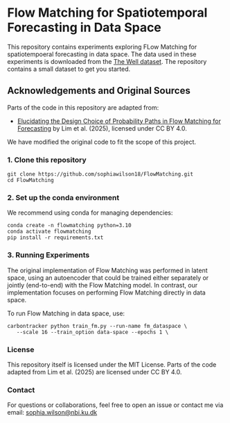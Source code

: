 # Flow Matching for Spatiotemporal Forecasting in Data Space

This repository contains experiments exploring FLow Matching for spatiotempoeral forecasting in data space. The data used in these experiments is downloaded from the [The Well dataset](https://github.com/PolymathicAI/the_well/tree/master). The repository contains a small dataset to get you started. 

## Acknowledgements and Original Sources

Parts of the code in this repository are adapted from:

- [Elucidating the Design Choice of Probability Paths in Flow Matching for Forecasting]([https://arxiv.org/abs/2410.03229](https://arxiv.org/html/2410.03229v1#bib.bib14)) by Lim et al. (2025), licensed under CC BY 4.0.

We have modified the original code to fit the scope of this project.

### 1. Clone this repository
```
git clone https://github.com/sophiawilson18/FlowMatching.git
cd FlowMatching
```

### 2. Set up the conda environment
We recommend using conda for managing dependencies:

```
conda create -n flowmatching python=3.10
conda activate flowmatching
pip install -r requirements.txt
```

### 3. Running Experiments

The original implementation of Flow Matching was performed in latent space, using an autoencoder that could be trained either separately or jointly (end-to-end) with the Flow Matching model. In contrast, our implementation focuses on performing Flow Matching directly in data space.


To run Flow Matching in data space, use:
```
carbontracker python train_fm.py --run-name fm_dataspace \
   --scale 16 --train_option data-space --epochs 1 \
```

### License

This repository itself is licensed under the MIT License.
Parts of the code adapted from Lim et al. (2025) are licensed under CC BY 4.0.

### Contact

For questions or collaborations, feel free to open an issue or contact me via email: sophia.wilson@nbi.ku.dk
